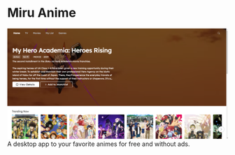 # Miru Anime
![alt app-preview](preview.png)
A desktop app to your favorite animes for free and without ads.
